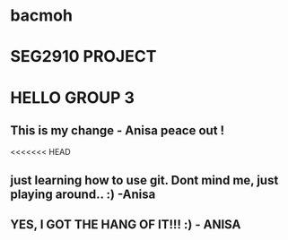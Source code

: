 # bacmoh
# SEG2910 PROJECT
# HELLO GROUP 3

## This is my change - Anisa peace out !
<<<<<<< HEAD
## just learning how to use git. Dont mind me, just playing around.. :) -Anisa
## YES, I GOT THE HANG OF IT!!! :) -  ANISA


